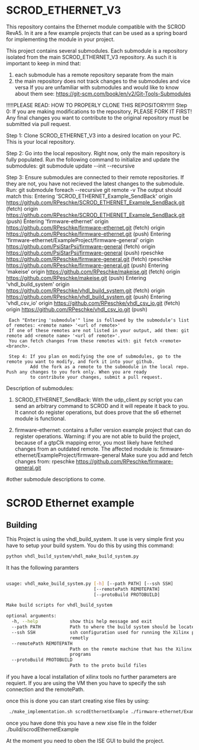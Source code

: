 
# SCROD_ETHERNET_V3

This repository contains the Ethernet module compatible with the SCROD RevA5. In it are a few example projects that can be used as a
spring board for implementing the module in your project. 

This project contains several submodules. Each submodule is a repository isolated from the main SCROD_ETHERNET_V3 repository. 
As such it is important to keep in mind that:
   1. each submodule has a remote repository separate from the main
   2. the main repository does not track changes to the submodules and vice versa
If you are unfamiliar with submodules and would like to know about them see: https://git-scm.com/book/en/v2/Git-Tools-Submodules

!!!!!PLEASE READ: HOW TO PROPERLY CLONE THIS REPOSITORY!!!!!
Step 0: If you are making modifications to the repository, PLEASE FORK IT FIRST! Any final changes you want to contribute to the 
original repository must be submitted via pull request.
        
Step 1: Clone SCROD_ETHERNET_V3 into a desired location on your PC. This is your local repository.

Step 2: Go into the local repository. Right now, only the main repository is fully populated. Run the following command to initialize
and update the submodules: git submodule update --init --recursive

Step 3: Ensure submodules are connected to their remote repositories. If they are not, you have not recieved the latest changes to the 
        submodule. Run: git submodule foreach --recursive git remote -v
        The output should match this: 
          Entering 'SCROD_ETHERNET_Example_SendBack'
          origin  https://github.com/RPeschke/SCROD_ETHERNET_Example_SendBack.git (fetch)
          origin  https://github.com/RPeschke/SCROD_ETHERNET_Example_SendBack.git (push)
          Entering 'firmware-ethernet'
          origin  https://github.com/RPeschke/firmware-ethernet.git (fetch)
          origin  https://github.com/RPeschke/firmware-ethernet.git (push)
          Entering 'firmware-ethernet/ExampleProject/firmware-general'
          origin  https://github.com/PsiStarPsi/firmware-general (fetch)
          origin  https://github.com/PsiStarPsi/firmware-general (push)
          rpeschke        https://github.com/RPeschke/firmware-general.git (fetch)
          rpeschke        https://github.com/RPeschke/firmware-general.git (push)
          Entering 'makeise'
          origin  https://github.com/RPeschke/makeise.git (fetch)
          origin  https://github.com/RPeschke/makeise.git (push)
          Entering 'vhdl_build_system'
          origin  https://github.com/RPeschke/vhdl_build_system.git (fetch)
          origin  https://github.com/RPeschke/vhdl_build_system.git (push)
          Entering 'vhdl_csv_io'
          origin  https://github.com/RPeschke/vhdl_csv_io.git (fetch)
          origin  https://github.com/RPeschke/vhdl_csv_io.git (push)
     
     Each "Entering 'submodule'" line is followed by the submodule's list of remotes: <remote name> '<url of remote>'
     If one of these remotes are not listed in your output, add them: git remote add <remote name> '<url of remote>'.
     You can fetch changes from these remotes with: git fetch <remote> <branch>. 
     
     Step 4: If you plan on modifying the one of submodules, go to the remote you want to modify, and fork it into your github. 
             Add the fork as a remote to the submodule in the local repo. Push any changes to you fork only. When you are ready
             to contribute your changes, submit a pull request.
             
 Description of submodules: 
  1. SCROD_ETHERNET_SendBack: With the udp_client.py script you can send an arbitrary command to SCROD and it will repeate it 
                              back to you. It cannot do register operations, but does prove that the s6 ethernet module is functional.
                              
  2. firmware-ethernet: contains a fuller version example project that can do register operations. 
     Warning: if you are not able to build the project, because of a gtpClk mapping error, you most likely have fetched changes from 
              an outdated remote. The affected module is: firmware-ethernet/ExampleProject/firmware-general
              Make sure you add and fetch changes from:  rpeschke https://github.com/RPeschke/firmware-general.git
   
 #other submodule descriptions to come. 
 # SCROD Ethernet example 


## Building

This Project is using the vhdl_build_system. It use is very simple first you have to setup your build system. You do this by using this command:

```Bash
python vhdl_build_system/vhdl_make_build_system.py

```

It has the following paramters

```Bash

usage: vhdl_make_build_system.py [-h] [--path PATH] [--ssh SSH]
                                 [--remotePath REMOTEPATH]
                                 [--protoBuild PROTOBUILD]

Make build scripts for vhdl_build_system

optional arguments:
  -h, --help            show this help message and exit
  --path PATH           Path to where the build system should be located
  --ssh SSH             ssh configuration used for running the Xilinx programs
                        remotly
  --remotePath REMOTEPATH
                        Path on the remote machine that has the Xilinx
                        programs
  --protoBuild PROTOBUILD
                        Path to the proto build files
```

if you have a local installation of xilinx tools no further parameters are requiert. If you are using the VM then you have to specify the ssh connection and the remotePath. 


once this is done you can start creating xise files by using:

```Bash
 ./make_implementation.sh scrodEthernetExample ./firmware-ethernet/ExampleProject/projectSrc/scrodEthernetExample.ucf

```

once you have done this you have a new xise file in the folder ./build/scrodEthernetExample

At the moment you need to oben the ISE GUI to build the project.
 
